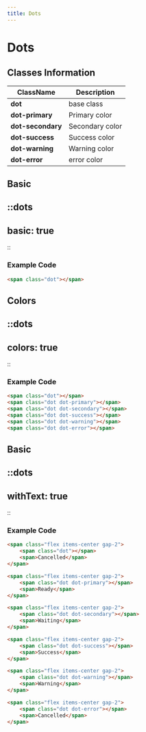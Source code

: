 ```yaml
---
title: Dots
---
```


# Dots

## Classes Information

| ClassName         | Description     |
| ----------------- | --------------- |
| **dot**           | base class      |
| **dot-primary**   | Primary color   |
| **dot-secondary** | Secondary color |
| **dot-success**   | Success color   |
| **dot-warning**   | Warning color   |
| **dot-error**     | error color     |

## Basic

::dots
---
basic: true
---
::

### Example Code

```html [html]
<span class="dot"></span>

```

## Colors

::dots
---
colors: true
---
::

### Example Code

```html [html]
<span class="dot"></span>
<span class="dot dot-primary"></span>
<span class="dot dot-secondary"></span>
<span class="dot dot-success"></span>
<span class="dot dot-warning"></span>
<span class="dot dot-error"></span>
```

## Basic

::dots
---
withText: true
---
::

### Example Code

```html [html]
<span class="flex items-center gap-2">
	<span class="dot"></span>
	<span>Cancelled</span>
</span>

<span class="flex items-center gap-2">
	<span class="dot dot-primary"></span>
	<span>Ready</span>
</span>

<span class="flex items-center gap-2">
	<span class="dot dot-secondary"></span>
	<span>Waiting</span>
</span>

<span class="flex items-center gap-2">
	<span class="dot dot-success"></span>
	<span>Success</span>
</span>

<span class="flex items-center gap-2">
	<span class="dot dot-warning"></span>
	<span>Warning</span>
</span>

<span class="flex items-center gap-2">
	<span class="dot dot-error"></span>
	<span>Cancelled</span>
</span>
```
